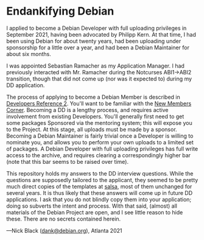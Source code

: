 # Endankifying Debian

I applied to become a Debian Developer with full uploading privileges in
September 2021, having been advocated by Philipp Kern. At that time, I had
been using Debian for about twenty years, had been uploading under
sponsorship for a little over a year, and had been a Debian Maintainer
for about six months.

I was appointed Sebastian Ramacher as my Application Manager. I had
previously interacted with Mr. Ramacher during the Notcurses ABI1->ABI2
transition, though that did not come up (nor was it expected to) during
my DD application.

The process of applying to become a Debian Member is described in
[Developers Reference 2](https://www.debian.org/doc/manuals/developers-reference/new-maintainer.html).
You'll want to be familiar with the [New Members Corner](https://www.debian.org/devel/join/newmaint).
Becoming a DD is a lengthy process, and requires active involvement
from existing Developers. You'll generally first need to get some
packages Sponsored via the mentoring system; this will expose you to
the Project. At this stage, all uploads must be made by a sponsor.
Becoming a Debian Maintainer is fairly trivial once a Developer is
willing to nominate you, and allows you to perform your own uploads
to a limited set of packages. A Debian Developer with full uploading
privileges has full write access to the archive, and requires clearing
a correspondingly higher bar (note that this bar seems to be raised
over time).

This repository holds my answers to the DD interview questions. While the
questions are supposedly tailored to the applicant, they seemed to be
pretty much direct copies of the templates at [salsa](https://salsa.debian.org/nm-team/nm-templates/-/tree/master),
most of them unchanged for several years. It is thus likely that these
answers will come up in future DD applications. I ask that you do not
blindly copy them into your application; doing so subverts the intent and
process. With that said, (almost) all materials of the Debian Project are open,
and I see little reason to hide these. There are no secrets contained
herein.

—Nick Black (dank@debian.org), Atlanta 2021

